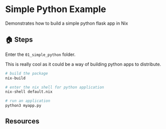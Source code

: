 # Simple Python Example

Demonstrates how to build a simple python flask app in Nix  

## 🏠 Steps

Enter the `01_simple_python` folder.  

This is really cool as it could be a way of building python apps to distribute.  

```sh
# build the package
nix-build

# enter the nix shell for python application
nix-shell default.nix

# run an application
python3 myapp.py
```

## Resources
